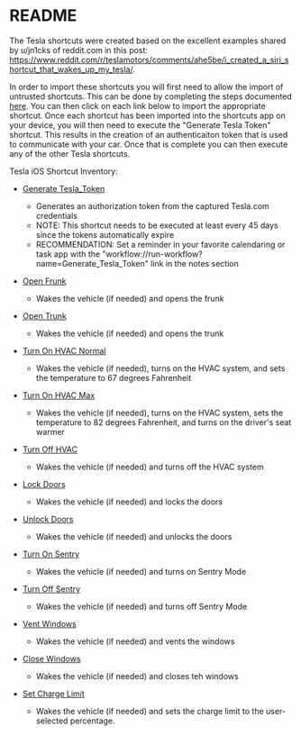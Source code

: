 README
=========

The Tesla shortcuts were created based on the excellent examples shared by u/jn1cks of reddit.com in this post: https://www.reddit.com/r/teslamotors/comments/ahe5be/i_created_a_siri_shortcut_that_wakes_up_my_tesla/. 

In order to import these shortcuts you will first need to allow the import of untrusted shortcuts. This can be done by completing the steps documented [here](https://9to5mac.com/2019/08/14/allow-untrusted-shortcuts-ios-13/). You can then click on each link below to import the appropriate shortcut. Once each shortcut has been imported into the shortcuts app on your device, you will then need to execute the "Generate Tesla Token" shortcut. This results in the creation of an authenticaiton token that is used to communicate with your car. Once that is complete you can then execute any of the other Tesla shortcuts.

Tesla iOS Shortcut Inventory:

* [Generate Tesla_Token](https://www.icloud.com/shortcuts/4851b9fd86444233b9dd91d92c6e1a58)
  * Generates an authorization token from the captured Tesla.com credentials
  * NOTE: This shortcut needs to be executed at least every 45 days since the tokens automatically expire
  * RECOMMENDATION: Set a reminder in your favorite calendaring or task app with the "workflow://run-workflow?name=Generate_Tesla_Token" link in the notes section

* [Open Frunk](https://www.icloud.com/shortcuts/009616fb076841aaa869819bac74e885)
  * Wakes the vehicle (if needed) and opens the frunk

* [Open Trunk](https://www.icloud.com/shortcuts/4c0d15f394624be9ab8fe291244c099c)
  * Wakes the vehicle (if needed) and opens the trunk

* [Turn On HVAC Normal](https://www.icloud.com/shortcuts/0da8c0e16545408cb6d4ab970c0b5f68)
  * Wakes the vehicle (if needed), turns on the HVAC system, and sets the temperature to 67 degrees Fahrenheit

* [Turn On HVAC Max](https://www.icloud.com/shortcuts/0e08a926e42f4b53a84386f34a70e8c7)
  * Wakes the vehicle (if needed), turns on the HVAC system, sets the temperature to 82 degrees Fahrenheit, and turns on the driver's seat warmer

* [Turn Off HVAC](https://www.icloud.com/shortcuts/85a4db8b1b3d417cb5db5bef9d8bc331)
  * Wakes the vehicle (if needed) and turns off the HVAC system

* [Lock Doors](https://www.icloud.com/shortcuts/da6e4ae667514cb3b6a79acfc86e5826)
  * Wakes the vehicle (if needed) and locks the doors

* [Unlock Doors](https://www.icloud.com/shortcuts/360e7c9d93b747aa8918127388a15860)
  * Wakes the vehicle (if needed) and unlocks the doors

* [Turn On Sentry](https://www.icloud.com/shortcuts/a349d906e8ba420d96e72ef9c0584565)
  * Wakes the vehicle (if needed) and turns on Sentry Mode

* [Turn Off Sentry](https://www.icloud.com/shortcuts/32a1eebdf9504206ac07367a34ffd67c)
  * Wakes the vehicle (if needed) and turns off Sentry Mode

* [Vent Windows](https://www.icloud.com/shortcuts/ed35c375224a4717a5353fb878698dda)
  * Wakes the vehicle (if needed) and vents the windows

* [Close Windows](https://www.icloud.com/shortcuts/8a6af10e8b484d41a68eea2f2ccf50eb)
  * Wakes the vehicle (if needed) and closes teh windows

* [Set Charge Limit](https://www.icloud.com/shortcuts/c0f4bca934b748419d4703ef3be0c347)
  * Wakes the vehicle (if needed) and sets the charge limit to the user-selected percentage.


